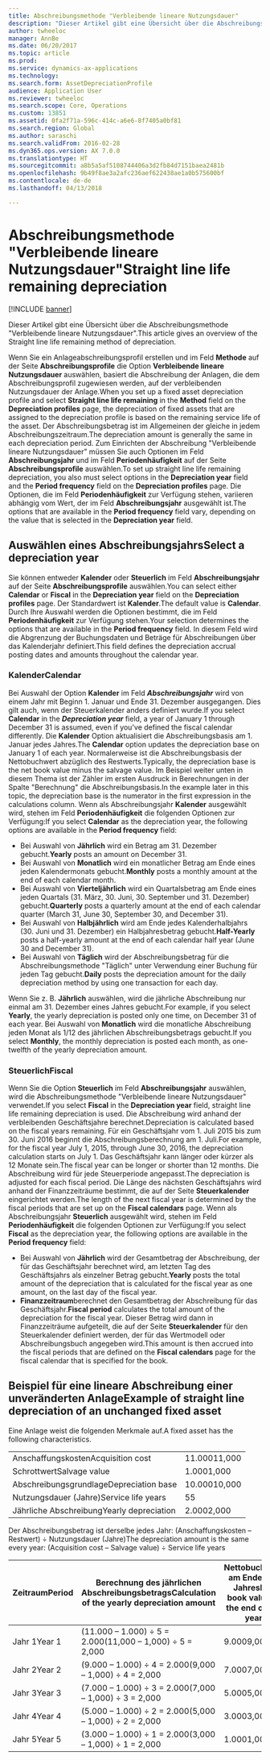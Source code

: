 ```yaml
---
title: Abschreibungsmethode "Verbleibende lineare Nutzungsdauer"
description: "Dieser Artikel gibt eine Übersicht über die Abschreibungsmethode \"Verbleibende lineare Nutzungsdauer\"."
author: twheeloc
manager: AnnBe
ms.date: 06/20/2017
ms.topic: article
ms.prod: 
ms.service: dynamics-ax-applications
ms.technology: 
ms.search.form: AssetDepreciationProfile
audience: Application User
ms.reviewer: twheeloc
ms.search.scope: Core, Operations
ms.custom: 13851
ms.assetid: 0fa2f71a-596c-414c-a6e6-8f7405a0bf81
ms.search.region: Global
ms.author: saraschi
ms.search.validFrom: 2016-02-28
ms.dyn365.ops.version: AX 7.0.0
ms.translationtype: HT
ms.sourcegitcommit: a8b5a5af5108744406a3d2fb84d7151baea2481b
ms.openlocfilehash: 9b49f8ae3a2afc236aef622438ae1a0b575600bf
ms.contentlocale: de-de
ms.lasthandoff: 04/13/2018

---
```


# <a name="straight-line-life-remaining-depreciation"></a><span data-ttu-id="24c0f-103">Abschreibungsmethode "Verbleibende lineare Nutzungsdauer"</span><span class="sxs-lookup"><span data-stu-id="24c0f-103">Straight line life remaining depreciation</span></span>

[!INCLUDE [banner](../includes/banner.md)]

<span data-ttu-id="24c0f-104">Dieser Artikel gibt eine Übersicht über die Abschreibungsmethode "Verbleibende lineare Nutzungsdauer".</span><span class="sxs-lookup"><span data-stu-id="24c0f-104">This article gives an overview of the Straight line life remaining method of depreciation.</span></span>

<span data-ttu-id="24c0f-105">Wenn Sie ein Anlageabschreibungsprofil erstellen und im Feld **Methode** auf der Seite **Abschreibungsprofile** die Option **Verbleibende lineare Nutzungsdauer** auswählen, basiert die Abschreibung der Anlagen, die dem Abschreibungsprofil zugewiesen werden, auf der verbleibenden Nutzungsdauer der Anlage.</span><span class="sxs-lookup"><span data-stu-id="24c0f-105">When you set up a fixed asset depreciation profile and select **Straight line life remaining** in the **Method** field on the **Depreciation profiles** page, the depreciation of fixed assets that are assigned to the depreciation profile is based on the remaining service life of the asset.</span></span> <span data-ttu-id="24c0f-106">Der Abschreibungsbetrag ist im Allgemeinen der gleiche in jedem Abschreibungszeitraum.</span><span class="sxs-lookup"><span data-stu-id="24c0f-106">The depreciation amount is generally the same in each depreciation period.</span></span> <span data-ttu-id="24c0f-107">Zum Einrichten der Abschreibung "Verbleibende lineare Nutzungsdauer" müssen Sie auch Optionen im Feld **Abschreibungsjahr** und im Feld **Periodenhäufigkeit** auf der Seite **Abschreibungsprofile** auswählen.</span><span class="sxs-lookup"><span data-stu-id="24c0f-107">To set up straight line life remaining depreciation, you also must select options in the **Depreciation year** field and the **Period frequency** field on the **Depreciation profiles** page.</span></span> <span data-ttu-id="24c0f-108">Die Optionen, die im Feld **Periodenhäufigkeit** zur Verfügung stehen, variieren abhängig vom Wert, der im Feld **Abschreibungsjahr** ausgewählt ist.</span><span class="sxs-lookup"><span data-stu-id="24c0f-108">The options that are available in the **Period frequency** field vary, depending on the value that is selected in the **Depreciation year** field.</span></span>

## <a name="select-a-depreciation-year"></a><span data-ttu-id="24c0f-109">Auswählen eines Abschreibungsjahrs</span><span class="sxs-lookup"><span data-stu-id="24c0f-109">Select a depreciation year</span></span>
<span data-ttu-id="24c0f-110">Sie können entweder **Kalender** oder **Steuerlich** im Feld **Abschreibungsjahr** auf der Seite **Abschreibungsprofile** auswählen.</span><span class="sxs-lookup"><span data-stu-id="24c0f-110">You can select either **Calendar** or **Fiscal** in the **Depreciation year** field on the **Depreciation profiles** page.</span></span> <span data-ttu-id="24c0f-111">Der Standardwert ist **Kalender**.</span><span class="sxs-lookup"><span data-stu-id="24c0f-111">The default value is **Calendar**.</span></span> <span data-ttu-id="24c0f-112">Durch Ihre Auswahl werden die Optionen bestimmt, die im Feld **Periodenhäufigkeit** zur Verfügung stehen.</span><span class="sxs-lookup"><span data-stu-id="24c0f-112">Your selection determines the options that are available in the **Period frequency** field.</span></span> <span data-ttu-id="24c0f-113">In diesem Feld wird die Abgrenzung der Buchungsdaten und Beträge für Abschreibungen über das Kalenderjahr definiert.</span><span class="sxs-lookup"><span data-stu-id="24c0f-113">This field defines the depreciation accrual posting dates and amounts throughout the calendar year.</span></span>

### <a name="calendar"></a><span data-ttu-id="24c0f-114">Kalender</span><span class="sxs-lookup"><span data-stu-id="24c0f-114">Calendar</span></span>

<span data-ttu-id="24c0f-115">Bei Auswahl der Option **Kalender** im Feld ***Abschreibungsjahr*** wird von einem Jahr mit Beginn 1. Januar und Ende 31. Dezember ausgegangen. Dies gilt auch, wenn der Steuerkalender anders definiert wurde.</span><span class="sxs-lookup"><span data-stu-id="24c0f-115">If you select **Calendar** in the ***Depreciation year*** field, a year of January 1 through December 31 is assumed, even if you've defined the fiscal calendar differently.</span></span> <span data-ttu-id="24c0f-116">Die **Kalender** Option aktualisiert die Abschreibungsbasis am 1. Januar jedes Jahres.</span><span class="sxs-lookup"><span data-stu-id="24c0f-116">The **Calendar** option updates the depreciation base on January 1 of each year.</span></span> <span data-ttu-id="24c0f-117">Normalerweise ist die Abschreibungsbasis der Nettobuchwert abzüglich des Restwerts.</span><span class="sxs-lookup"><span data-stu-id="24c0f-117">Typically, the depreciation base is the net book value minus the salvage value.</span></span> <span data-ttu-id="24c0f-118">Im Beispiel weiter unten in diesem Thema ist der Zähler im ersten Ausdruck in Berechnungen in der Spalte "Berechnung" die Abschreibungsbasis.</span><span class="sxs-lookup"><span data-stu-id="24c0f-118">In the example later in this topic, the depreciation base is the numerator in the first expression in the calculations column.</span></span> <span data-ttu-id="24c0f-119">Wenn als Abschreibungsjahr **Kalender** ausgewählt wird, stehen im Feld **Periodenhäufigkeit** die folgenden Optionen zur Verfügung:</span><span class="sxs-lookup"><span data-stu-id="24c0f-119">If you select **Calendar** as the depreciation year, the following options are available in the **Period frequency** field:</span></span>

-   <span data-ttu-id="24c0f-120">Bei Auswahl von **Jährlich** wird ein Betrag am 31. Dezember gebucht.</span><span class="sxs-lookup"><span data-stu-id="24c0f-120">**Yearly** posts an amount on December 31.</span></span>
-   <span data-ttu-id="24c0f-121">Bei Auswahl von **Monatlich** wird ein monatlicher Betrag am Ende eines jeden Kalendermonats gebucht.</span><span class="sxs-lookup"><span data-stu-id="24c0f-121">**Monthly** posts a monthly amount at the end of each calendar month.</span></span>
-   <span data-ttu-id="24c0f-122">Bei Auswahl von **Vierteljährlich** wird ein Quartalsbetrag am Ende eines jeden Quartals (31. März, 30. Juni, 30. September und 31. Dezember) gebucht.</span><span class="sxs-lookup"><span data-stu-id="24c0f-122">**Quarterly** posts a quarterly amount at the end of each calendar quarter (March 31, June 30, September 30, and December 31).</span></span>
-   <span data-ttu-id="24c0f-123">Bei Auswahl von **Halbjährlich** wird am Ende jedes Kalenderhalbjahrs (30. Juni und 31. Dezember) ein Halbjahresbetrag gebucht.</span><span class="sxs-lookup"><span data-stu-id="24c0f-123">**Half-Yearly** posts a half-yearly amount at the end of each calendar half year (June 30 and December 31).</span></span>
-   <span data-ttu-id="24c0f-124">Bei Auswahl von **Täglich** wird der Abschreibungsbetrag für die Abschreibungsmethode "Täglich" unter Verwendung einer Buchung für jeden Tag gebucht.</span><span class="sxs-lookup"><span data-stu-id="24c0f-124">**Daily** posts the depreciation amount for the daily depreciation method by using one transaction for each day.</span></span>

<span data-ttu-id="24c0f-125">Wenn Sie z. B. **Jährlich** auswählen, wird die jährliche Abschreibung nur einmal am 31. Dezember eines Jahres gebucht.</span><span class="sxs-lookup"><span data-stu-id="24c0f-125">For example, if you select **Yearly**, the yearly depreciation is posted only one time, on December 31 of each year.</span></span> <span data-ttu-id="24c0f-126">Bei Auswahl von **Monatlich** wird die monatliche Abschreibung jeden Monat als 1/12 des jährlichen Abschreibungsbetrags gebucht.</span><span class="sxs-lookup"><span data-stu-id="24c0f-126">If you select **Monthly**, the monthly depreciation is posted each month, as one-twelfth of the yearly depreciation amount.</span></span>

### <a name="fiscal"></a><span data-ttu-id="24c0f-127">Steuerlich</span><span class="sxs-lookup"><span data-stu-id="24c0f-127">Fiscal</span></span>

<span data-ttu-id="24c0f-128">Wenn Sie die Option **Steuerlich** im Feld **Abschreibungsjahr** auswählen, wird die Abschreibungsmethode "Verbleibende lineare Nutzungsdauer" verwendet.</span><span class="sxs-lookup"><span data-stu-id="24c0f-128">If you select **Fiscal** in the **Depreciation year** field, straight line life remaining depreciation is used.</span></span> <span data-ttu-id="24c0f-129">Die Abschreibung wird anhand der verbleibenden Geschäftsjahre berechnet.</span><span class="sxs-lookup"><span data-stu-id="24c0f-129">Depreciation is calculated based on the fiscal years remaining.</span></span> <span data-ttu-id="24c0f-130">Für ein Geschäftsjahr vom 1. Juli 2015 bis zum 30. Juni 2016 beginnt die Abschreibungsberechnung am 1. Juli.</span><span class="sxs-lookup"><span data-stu-id="24c0f-130">For example, for the fiscal year July 1, 2015, through June 30, 2016, the depreciation calculation starts on July 1.</span></span> <span data-ttu-id="24c0f-131">Das Geschäftsjahr kann länger oder kürzer als 12 Monate sein.</span><span class="sxs-lookup"><span data-stu-id="24c0f-131">The fiscal year can be longer or shorter than 12 months.</span></span> <span data-ttu-id="24c0f-132">Die Abschreibung wird für jede Steuerperiode angepasst.</span><span class="sxs-lookup"><span data-stu-id="24c0f-132">The depreciation is adjusted for each fiscal period.</span></span> <span data-ttu-id="24c0f-133">Die Länge des nächsten Geschäftsjahrs wird anhand der Finanzzeiträume bestimmt, die auf der Seite **Steuerkalender** eingerichtet werden.</span><span class="sxs-lookup"><span data-stu-id="24c0f-133">The length of the next fiscal year is determined by the fiscal periods that are set up on the **Fiscal calendars** page.</span></span> <span data-ttu-id="24c0f-134">Wenn als Abschreibungsjahr **Steuerlich** ausgewählt wird, stehen im Feld **Periodenhäufigkeit** die folgenden Optionen zur Verfügung:</span><span class="sxs-lookup"><span data-stu-id="24c0f-134">If you select **Fiscal** as the depreciation year, the following options are available in the **Period frequency** field:</span></span>

-   <span data-ttu-id="24c0f-135">Bei Auswahl von **Jährlich** wird der Gesamtbetrag der Abschreibung, der für das Geschäftsjahr berechnet wird, am letzten Tag des Geschäftsjahrs als einzelner Betrag gebucht.</span><span class="sxs-lookup"><span data-stu-id="24c0f-135">**Yearly** posts the total amount of the depreciation that is calculated for the fiscal year as one amount, on the last day of the fiscal year.</span></span>
-   <span data-ttu-id="24c0f-136">**Finanzzeitraum**berechnet den Gesamtbetrag der Abschreibung für das Geschäftsjahr.</span><span class="sxs-lookup"><span data-stu-id="24c0f-136">**Fiscal period** calculates the total amount of the depreciation for the fiscal year.</span></span> <span data-ttu-id="24c0f-137">Dieser Betrag wird dann in Finanzzeiträume aufgeteilt, die auf der Seite **Steuerkalender** für den Steuerkalender definiert werden, der für das Wertmodell oder Abschreibungsbuch angegeben wird.</span><span class="sxs-lookup"><span data-stu-id="24c0f-137">This amount is then accrued into the fiscal periods that are defined on the **Fiscal calendars** page for the fiscal calendar that is specified for the book.</span></span>

## <a name="example-of-straight-line-depreciation-of-an-unchanged-fixed-asset"></a><span data-ttu-id="24c0f-138">Beispiel für eine lineare Abschreibung einer unveränderten Anlage</span><span class="sxs-lookup"><span data-stu-id="24c0f-138">Example of straight line depreciation of an unchanged fixed asset</span></span>
<span data-ttu-id="24c0f-139">Eine Anlage weist die folgenden Merkmale auf.</span><span class="sxs-lookup"><span data-stu-id="24c0f-139">A fixed asset has the following characteristics.</span></span>

|                     |        |
|---------------------|--------|
| <span data-ttu-id="24c0f-140">Anschaffungskosten</span><span class="sxs-lookup"><span data-stu-id="24c0f-140">Acquisition cost</span></span>    | <span data-ttu-id="24c0f-141">11.000</span><span class="sxs-lookup"><span data-stu-id="24c0f-141">11,000</span></span> |
| <span data-ttu-id="24c0f-142">Schrottwert</span><span class="sxs-lookup"><span data-stu-id="24c0f-142">Salvage value</span></span>       | <span data-ttu-id="24c0f-143">1.000</span><span class="sxs-lookup"><span data-stu-id="24c0f-143">1,000</span></span>  |
| <span data-ttu-id="24c0f-144">Abschreibungsgrundlage</span><span class="sxs-lookup"><span data-stu-id="24c0f-144">Depreciation base</span></span>   | <span data-ttu-id="24c0f-145">10.000</span><span class="sxs-lookup"><span data-stu-id="24c0f-145">10,000</span></span> |
| <span data-ttu-id="24c0f-146">Nutzungsdauer (Jahre)</span><span class="sxs-lookup"><span data-stu-id="24c0f-146">Service life years</span></span>  | <span data-ttu-id="24c0f-147">5</span><span class="sxs-lookup"><span data-stu-id="24c0f-147">5</span></span>      |
| <span data-ttu-id="24c0f-148">Jährliche Abschreibung</span><span class="sxs-lookup"><span data-stu-id="24c0f-148">Yearly depreciation</span></span> | <span data-ttu-id="24c0f-149">2.000</span><span class="sxs-lookup"><span data-stu-id="24c0f-149">2,000</span></span>  |

<span data-ttu-id="24c0f-150">Der Abschreibungsbetrag ist derselbe jedes Jahr: (Anschaffungskosten – Restwert) ÷ Nutzungsdauer (Jahre)</span><span class="sxs-lookup"><span data-stu-id="24c0f-150">The depreciation amount is the same every year: (Acquisition cost – Salvage value) ÷ Service life years</span></span>

| <span data-ttu-id="24c0f-151">Zeitraum</span><span class="sxs-lookup"><span data-stu-id="24c0f-151">Period</span></span> | <span data-ttu-id="24c0f-152">Berechnung des jährlichen Abschreibungsbetrags</span><span class="sxs-lookup"><span data-stu-id="24c0f-152">Calculation of the yearly depreciation amount</span></span> | <span data-ttu-id="24c0f-153">Nettobuchwert am Ende des Jahres</span><span class="sxs-lookup"><span data-stu-id="24c0f-153">Net book value at the end of the year</span></span> |
|--------|-----------------------------------------------|---------------------------------------|
| <span data-ttu-id="24c0f-154">Jahr 1</span><span class="sxs-lookup"><span data-stu-id="24c0f-154">Year 1</span></span> | <span data-ttu-id="24c0f-155">(11.000 – 1.000) ÷ 5 = 2.000</span><span class="sxs-lookup"><span data-stu-id="24c0f-155">(11,000 – 1,000) ÷ 5 = 2,000</span></span>                  | <span data-ttu-id="24c0f-156">9.000</span><span class="sxs-lookup"><span data-stu-id="24c0f-156">9,000</span></span>                                 |
| <span data-ttu-id="24c0f-157">Jahr 2</span><span class="sxs-lookup"><span data-stu-id="24c0f-157">Year 2</span></span> | <span data-ttu-id="24c0f-158">(9.000 – 1.000) ÷ 4 = 2.000</span><span class="sxs-lookup"><span data-stu-id="24c0f-158">(9,000 – 1,000) ÷ 4 = 2,000</span></span>                   | <span data-ttu-id="24c0f-159">7.000</span><span class="sxs-lookup"><span data-stu-id="24c0f-159">7,000</span></span>                                 |
| <span data-ttu-id="24c0f-160">Jahr 3</span><span class="sxs-lookup"><span data-stu-id="24c0f-160">Year 3</span></span> | <span data-ttu-id="24c0f-161">(7.000 – 1.000) ÷ 3 = 2.000</span><span class="sxs-lookup"><span data-stu-id="24c0f-161">(7,000 – 1,000) ÷ 3 = 2,000</span></span>                   | <span data-ttu-id="24c0f-162">5.000</span><span class="sxs-lookup"><span data-stu-id="24c0f-162">5,000</span></span>                                 |
| <span data-ttu-id="24c0f-163">Jahr 4</span><span class="sxs-lookup"><span data-stu-id="24c0f-163">Year 4</span></span> | <span data-ttu-id="24c0f-164">(5.000 – 1.000) ÷ 2 = 2.000</span><span class="sxs-lookup"><span data-stu-id="24c0f-164">(5,000 – 1,000) ÷ 2 = 2,000</span></span>                   | <span data-ttu-id="24c0f-165">3.000</span><span class="sxs-lookup"><span data-stu-id="24c0f-165">3,000</span></span>                                 |
| <span data-ttu-id="24c0f-166">Jahr 5</span><span class="sxs-lookup"><span data-stu-id="24c0f-166">Year 5</span></span> | <span data-ttu-id="24c0f-167">(3.000 – 1.000) ÷ 1 = 2.000</span><span class="sxs-lookup"><span data-stu-id="24c0f-167">(3,000 – 1,000) ÷ 1 = 2,000</span></span>                   | <span data-ttu-id="24c0f-168">1.000</span><span class="sxs-lookup"><span data-stu-id="24c0f-168">1,000</span></span>                                 |






